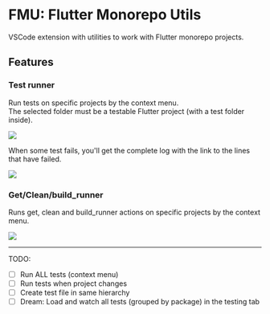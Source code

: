 # FMU: Flutter Monorepo Utils

VSCode extension with utilities to work with Flutter monorepo projects.  


## Features

### Test runner

Run tests on specific projects by the context menu.  
The selected folder must be a testable Flutter project (with a test folder inside).

![](https://media.giphy.com/media/E1RARd0fii6Zk2iZ4R/giphy.gif)

When some test fails, you'll get the complete log with the link to the lines that have failed.

![](https://p43.f3.n0.cdn.getcloudapp.com/items/jkuPjp8q/58180c7c-44ca-4621-905e-7d6fe040054c.jpg?source=viewer&v=2bfe43cad584feacf4e8bab42fecdc0a)

### Get/Clean/build_runner

Runs get, clean and build_runner actions on specific projects by the context menu.

![](https://p43.f3.n0.cdn.getcloudapp.com/items/Z4uKBvA9/778be7d4-6ab0-4e92-8c78-6d6ad15dcccc.jpg?source=viewer&v=c1502ee65b53ed6f10d136f4a2624d88)



--------

TODO:
 - [ ] Run ALL tests (context menu)
 - [ ] Run tests when project changes
 - [ ] Create test file in same hierarchy
 - [ ] Dream: Load and watch all tests (grouped by package) in the testing tab
